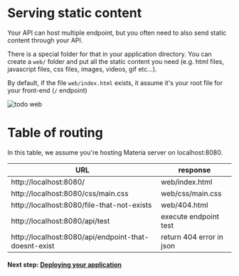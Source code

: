# Serving static content

Your API can host multiple endpoint, but you often need to also send static content through your API.

There is a special folder for that in your application directory. You can create a `web/` folder and put all the static content you need (e.g. html files, javascript files, css files, images, videos, gif etc...).

By default, if the file `web/index.html` exists, it assume it's your root file for your front-end (`/` endpoint)

![todo web](/img/gif/todo-website.gif)

# Table of routing

In this table, we assume you're hosting Materia server on localhost:8080.

URL                                                  | response
-----------------------------------------------------|---------------
http://localhost:8080/                               | web/index.html
http://localhost:8080/css/main.css                   | web/css/main.css
http://localhost:8080/file-that-not-exists           | web/404.html
http://localhost:8080/api/test                       | execute endpoint test
http://localhost:8080/api/endpoint-that-doesnt-exist | return 404 error in json

#### Next step: [Deploying your application](/docs/guide/deploy)